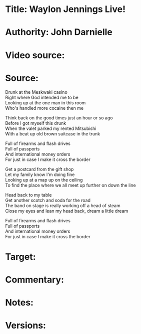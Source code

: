 # Title: Waylon Jennings Live!

# Authority: John Darnielle

# Video source: 

# Source:
Drunk at the Meskwaki casino  
Right where God intended me to be  
Looking up at the one man in this room  
Who's handled more cocaine then me  

Think back on the good times just an hour or so ago  
Before I got myself this drunk  
When the valet parked my rented Mitsubishi  
With a beat up old brown suitcase in the trunk  

Full of firearms and flash drives  
Full of passports  
And international money orders  
For just in case I make it cross the border  

Get a postcard from the gift shop  
Let my family know I'm doing fine  
Looking up at a map up on the ceiling  
To find the place where we all meet up further on down the line  

Head back to my table  
Get another scotch and soda for the road  
The band on stage is really working off a head of steam  
Close my eyes and lean my head back, dream a little dream  

Full of firearms and flash drives  
Full of passports  
And international money orders  
For just in case I make it cross the border  

# Target:  

# Commentary:  

# Notes:  

# Versions:  
